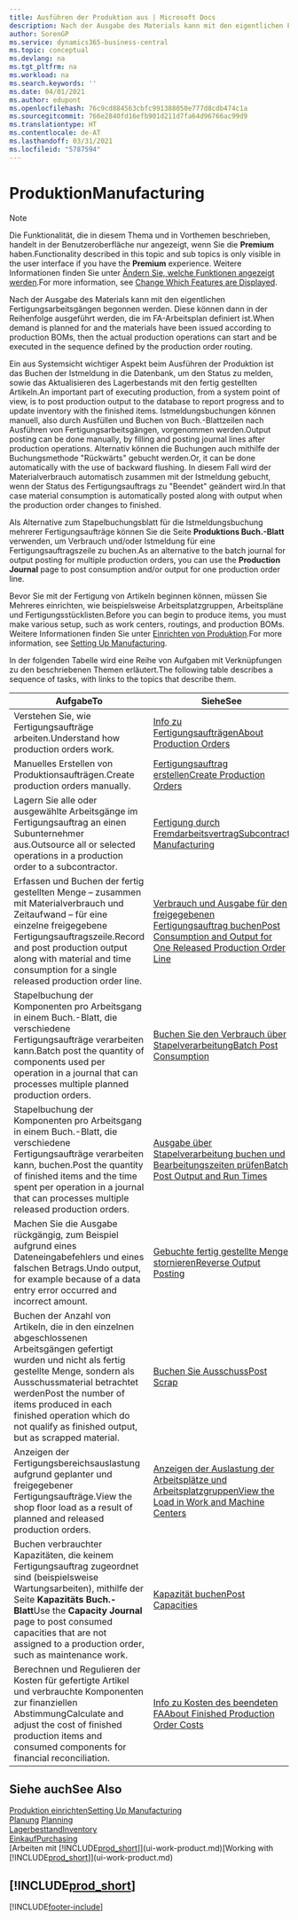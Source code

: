 ```yaml
---
title: Ausführen der Produktion aus | Microsoft Docs
description: Nach der Ausgabe des Materials kann mit den eigentlichen Fertigungsarbeitsgängen begonnen werden. Diese können dann in der Reihenfolge ausgeführt werden, die im FA-Arbeitsplan definiert ist.
author: SorenGP
ms.service: dynamics365-business-central
ms.topic: conceptual
ms.devlang: na
ms.tgt_pltfrm: na
ms.workload: na
ms.search.keywords: ''
ms.date: 04/01/2021
ms.author: edupont
ms.openlocfilehash: 76c9cd884563cbfc991388050e777d8cdb474c1a
ms.sourcegitcommit: 766e2840fd16efb901d211d7fa64d96766ac99d9
ms.translationtype: HT
ms.contentlocale: de-AT
ms.lasthandoff: 03/31/2021
ms.locfileid: "5787594"
---
```

# <a name="manufacturing"></a><span data-ttu-id="58d30-103">Produktion</span><span class="sxs-lookup"><span data-stu-id="58d30-103">Manufacturing</span></span>
> [!NOTE]
> <span data-ttu-id="58d30-104">Die Funktionalität, die in diesem Thema und in Vorthemen beschrieben, handelt in der Benutzeroberfläche nur angezeigt, wenn Sie die **Premium** haben.</span><span class="sxs-lookup"><span data-stu-id="58d30-104">Functionality described in this topic and sub topics is only visible in the user interface if you have the **Premium** experience.</span></span> <span data-ttu-id="58d30-105">Weitere Informationen finden Sie unter [Ändern Sie, welche Funktionen angezeigt werden](ui-experiences.md).</span><span class="sxs-lookup"><span data-stu-id="58d30-105">For more information, see [Change Which Features are Displayed](ui-experiences.md).</span></span>

<span data-ttu-id="58d30-106">Nach der Ausgabe des Materials kann mit den eigentlichen Fertigungsarbeitsgängen begonnen werden. Diese können dann in der Reihenfolge ausgeführt werden, die im FA-Arbeitsplan definiert ist.</span><span class="sxs-lookup"><span data-stu-id="58d30-106">When demand is planned for and the materials have been issued according to production BOMs, then the actual production operations can start and be executed in the sequence defined by the production order routing.</span></span>  

<span data-ttu-id="58d30-107">Ein aus Systemsicht wichtiger Aspekt beim Ausführen der Produktion ist das Buchen der Istmeldung in die Datenbank, um den Status zu melden, sowie das Aktualisieren des Lagerbestands mit den fertig gestellten Artikeln.</span><span class="sxs-lookup"><span data-stu-id="58d30-107">An important part of executing production, from a system point of view, is to post production output to the database to report progress and to update inventory with the finished items.</span></span> <span data-ttu-id="58d30-108">Istmeldungsbuchungen können manuell, also durch Ausfüllen und Buchen von Buch.-Blattzeilen nach Ausführen von Fertigungsarbeitsgängen, vorgenommen werden.</span><span class="sxs-lookup"><span data-stu-id="58d30-108">Output posting can be done manually, by filling and posting journal lines after production operations.</span></span> <span data-ttu-id="58d30-109">Alternativ können die Buchungen auch mithilfe der Buchungsmethode "Rückwärts" gebucht werden.</span><span class="sxs-lookup"><span data-stu-id="58d30-109">Or, it can be done automatically with the use of backward flushing.</span></span> <span data-ttu-id="58d30-110">In diesem Fall wird der Materialverbrauch automatisch zusammen mit der Istmeldung gebucht, wenn der Status des Fertigungsauftrags zu "Beendet" geändert wird.</span><span class="sxs-lookup"><span data-stu-id="58d30-110">In that case material consumption is automatically posted along with output when the production order changes to finished.</span></span>  

<span data-ttu-id="58d30-111">Als Alternative zum Stapelbuchungsblatt für die Istmeldungsbuchung mehrerer Fertigungsaufträge können Sie die Seite **Produktions Buch.-Blatt** verwenden, um Verbrauch und/oder Istmeldung für eine Fertigungsauftragszeile zu buchen.</span><span class="sxs-lookup"><span data-stu-id="58d30-111">As an alternative to the batch journal for output posting for multiple production orders, you can use the **Production Journal** page to post consumption and/or output for one production order line.</span></span>

<span data-ttu-id="58d30-112">Bevor Sie mit der Fertigung von Artikeln beginnen können, müssen Sie Mehreres einrichten, wie beispielsweise Arbeitsplatzgruppen, Arbeitspläne und Fertigungsstücklisten.</span><span class="sxs-lookup"><span data-stu-id="58d30-112">Before you can begin to produce items, you must make various setup, such as work centers, routings, and production BOMs.</span></span> <span data-ttu-id="58d30-113">Weitere Informationen finden Sie unter [Einrichten von Produktion](production-configure-production-processes.md).</span><span class="sxs-lookup"><span data-stu-id="58d30-113">For more information, see [Setting Up Manufacturing](production-configure-production-processes.md).</span></span>

<span data-ttu-id="58d30-114">In der folgenden Tabelle wird eine Reihe von Aufgaben mit Verknüpfungen zu den beschriebenen Themen erläutert.</span><span class="sxs-lookup"><span data-stu-id="58d30-114">The following table describes a sequence of tasks, with links to the topics that describe them.</span></span>   

|<span data-ttu-id="58d30-115">**Aufgabe**</span><span class="sxs-lookup"><span data-stu-id="58d30-115">**To**</span></span>|<span data-ttu-id="58d30-116">**Siehe**</span><span class="sxs-lookup"><span data-stu-id="58d30-116">**See**</span></span>|  
|------------|-------------|  
|<span data-ttu-id="58d30-117">Verstehen Sie, wie Fertigungsaufträge arbeiten.</span><span class="sxs-lookup"><span data-stu-id="58d30-117">Understand how production orders work.</span></span>|[<span data-ttu-id="58d30-118">Info zu Fertigungsaufträgen</span><span class="sxs-lookup"><span data-stu-id="58d30-118">About Production Orders</span></span>](production-about-production-orders.md)|
|<span data-ttu-id="58d30-119">Manuelles Erstellen von Produktionsaufträgen.</span><span class="sxs-lookup"><span data-stu-id="58d30-119">Create production orders manually.</span></span>|[<span data-ttu-id="58d30-120">Fertigungsauftrag erstellen</span><span class="sxs-lookup"><span data-stu-id="58d30-120">Create Production Orders</span></span>](production-how-to-create-production-orders.md)|
|<span data-ttu-id="58d30-121">Lagern Sie alle oder ausgewählte Arbeitsgänge im Fertigungsauftrag an einen Subunternehmer aus.</span><span class="sxs-lookup"><span data-stu-id="58d30-121">Outsource all or selected operations in a production order to a subcontractor.</span></span>|[<span data-ttu-id="58d30-122">Fertigung durch Fremdarbeitsvertrag</span><span class="sxs-lookup"><span data-stu-id="58d30-122">Subcontract Manufacturing</span></span>](production-how-to-subcontract-manufacturing.md)|
|<span data-ttu-id="58d30-123">Erfassen und Buchen der fertig gestellten Menge – zusammen mit Materialverbrauch und Zeitaufwand – für eine einzelne freigegebene Fertigungsauftragszeile.</span><span class="sxs-lookup"><span data-stu-id="58d30-123">Record and post production output along with material and time consumption for a single released production order line.</span></span>|[<span data-ttu-id="58d30-124">Verbrauch und Ausgabe für den freigegebenen Fertigungsauftrag buchen</span><span class="sxs-lookup"><span data-stu-id="58d30-124">Post Consumption and Output for One Released Production Order Line</span></span>](production-how-to-register-consumption-and-output.md)|  
|<span data-ttu-id="58d30-125">Stapelbuchung der Komponenten pro Arbeitsgang in einem Buch.-Blatt, die verschiedene  Fertigungsaufträge verarbeiten kann.</span><span class="sxs-lookup"><span data-stu-id="58d30-125">Batch post the quantity of components used per operation in a journal that can processes multiple planned production orders.</span></span>|[<span data-ttu-id="58d30-126">Buchen Sie den Verbrauch über Stapelverarbeitung</span><span class="sxs-lookup"><span data-stu-id="58d30-126">Batch Post Consumption</span></span>](production-how-to-post-consumption.md)|
|<span data-ttu-id="58d30-127">Stapelbuchung der Komponenten pro Arbeitsgang in einem Buch.-Blatt, die verschiedene  Fertigungsaufträge verarbeiten kann, buchen.</span><span class="sxs-lookup"><span data-stu-id="58d30-127">Post the quantity of finished items and the time spent per operation in a journal that can processes multiple released production orders.</span></span>|[<span data-ttu-id="58d30-128">Ausgabe über Stapelverarbeitung buchen und Bearbeitungszeiten prüfen</span><span class="sxs-lookup"><span data-stu-id="58d30-128">Batch Post Output and Run Times</span></span>](production-how-to-post-output-quantity.md)|
|<span data-ttu-id="58d30-129">Machen Sie die Ausgabe rückgängig, zum Beispiel aufgrund eines Dateneingabefehlers und eines falschen Betrags.</span><span class="sxs-lookup"><span data-stu-id="58d30-129">Undo output, for example because of a data entry error occurred and incorrect amount.</span></span>  |[<span data-ttu-id="58d30-130">Gebuchte fertig gestellte Menge stornieren</span><span class="sxs-lookup"><span data-stu-id="58d30-130">Reverse Output Posting</span></span>](production-how-to-reverse-output-posting.md)|  
|<span data-ttu-id="58d30-131">Buchen der Anzahl von Artikeln, die in den einzelnen abgeschlossenen Arbeitsgängen gefertigt wurden und nicht als fertig gestellte Menge, sondern als Ausschussmaterial betrachtet werden</span><span class="sxs-lookup"><span data-stu-id="58d30-131">Post the number of items produced in each finished operation which do not qualify as finished output, but as scrapped material.</span></span>|[<span data-ttu-id="58d30-132">Buchen Sie Ausschuss</span><span class="sxs-lookup"><span data-stu-id="58d30-132">Post Scrap</span></span>](production-how-to-post-scrap.md)|
|<span data-ttu-id="58d30-133">Anzeigen der Fertigungsbereichsauslastung aufgrund geplanter und freigegebener Fertigungsaufträge.</span><span class="sxs-lookup"><span data-stu-id="58d30-133">View the shop floor load as a result of planned and released production orders.</span></span>|[<span data-ttu-id="58d30-134">Anzeigen der Auslastung der Arbeitsplätze und Arbeitsplatzgruppen</span><span class="sxs-lookup"><span data-stu-id="58d30-134">View the Load in Work and Machine Centers</span></span>](production-how-to-view-the-load-on-work-centers.md)|      
|<span data-ttu-id="58d30-135">Buchen verbrauchter Kapazitäten, die keinem Fertigungsauftrag zugeordnet sind (beispielsweise Wartungsarbeiten), mithilfe der Seite **Kapazitäts Buch.-Blatt**</span><span class="sxs-lookup"><span data-stu-id="58d30-135">Use the **Capacity Journal** page to post consumed capacities that are not assigned to a production order, such as maintenance work.</span></span>|[<span data-ttu-id="58d30-136">Kapazität buchen</span><span class="sxs-lookup"><span data-stu-id="58d30-136">Post Capacities</span></span>](production-how-to-post-capacities.md)|  
|<span data-ttu-id="58d30-137">Berechnen und Regulieren der Kosten für gefertigte Artikel und verbrauchte Komponenten zur finanziellen Abstimmung</span><span class="sxs-lookup"><span data-stu-id="58d30-137">Calculate and adjust the cost of finished production items and consumed components for financial reconciliation.</span></span>|[<span data-ttu-id="58d30-138">Info zu Kosten des beendeten FA</span><span class="sxs-lookup"><span data-stu-id="58d30-138">About Finished Production Order Costs</span></span>](finance-about-finished-production-order-costs.md)|  

## <a name="see-also"></a><span data-ttu-id="58d30-139">Siehe auch</span><span class="sxs-lookup"><span data-stu-id="58d30-139">See Also</span></span>  
[<span data-ttu-id="58d30-140">Produktion einrichten</span><span class="sxs-lookup"><span data-stu-id="58d30-140">Setting Up Manufacturing</span></span>](production-configure-production-processes.md)  
<span data-ttu-id="58d30-141">[Planung](production-planning.md)    </span><span class="sxs-lookup"><span data-stu-id="58d30-141">[Planning](production-planning.md)    </span></span>  
[<span data-ttu-id="58d30-142">Lagerbesttand</span><span class="sxs-lookup"><span data-stu-id="58d30-142">Inventory</span></span>](inventory-manage-inventory.md)  
[<span data-ttu-id="58d30-143">Einkauf</span><span class="sxs-lookup"><span data-stu-id="58d30-143">Purchasing</span></span>](purchasing-manage-purchasing.md)  
<span data-ttu-id="58d30-144">[Arbeiten mit [!INCLUDE[prod_short](includes/prod_short.md)]](ui-work-product.md)</span><span class="sxs-lookup"><span data-stu-id="58d30-144">[Working with [!INCLUDE[prod_short](includes/prod_short.md)]](ui-work-product.md)</span></span>

## [!INCLUDE[prod_short](includes/free_trial_md.md)]  


[!INCLUDE[footer-include](includes/footer-banner.md)]
